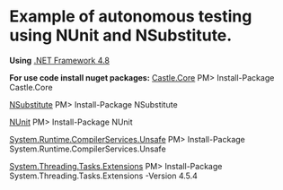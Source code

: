 # Example of autonomous testing using NUnit and NSubstitute.

**Using**
[.NET Framework 4.8](https://dotnet.microsoft.com/download/dotnet-framework/net48)

**For use code install nuget packages:**
[Castle.Core](https://www.nuget.org/packages/Castle.Core/)
PM> Install-Package Castle.Core

[NSubstitute](https://www.nuget.org/packages/NSubstitute/)
PM> Install-Package NSubstitute

[NUnit](https://www.nuget.org/packages/NUnit/)
PM> Install-Package NUnit

[System.Runtime.CompilerServices.Unsafe](https://www.nuget.org/packages/System.Runtime.CompilerServices.Unsafe/)
PM> Install-Package System.Runtime.CompilerServices.Unsafe

[System.Threading.Tasks.Extensions](https://www.nuget.org/packages/System.Threading.Tasks.Extensions/)
PM> Install-Package System.Threading.Tasks.Extensions -Version 4.5.4

